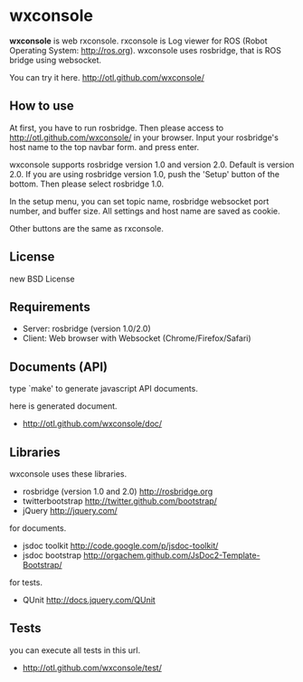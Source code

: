 wxconsole
========================

**wxconsole** is web rxconsole.
rxconsole is Log viewer for ROS (Robot Operating System: http://ros.org).
wxconsole uses rosbridge, that is ROS bridge using websocket.

You can try it here.
http://otl.github.com/wxconsole/


How to use
------------------------
At first, you have to run rosbridge.
Then please access to http://otl.github.com/wxconsole/ in your browser.
Input your rosbridge's host name to the top navbar form.
and press enter.

wxconsole supports rosbridge version 1.0
and version 2.0. Default is version 2.0.
If you are using rosbridge version 1.0, push the 'Setup' button
of the bottom. Then please select rosbridge 1.0.

In the setup menu, you can set topic name, rosbridge websocket port number,
and buffer size. All settings and host name are saved as cookie.

Other buttons are the same as rxconsole.

License
---------------------
new BSD License

Requirements
----------------
* Server: rosbridge (version 1.0/2.0)
* Client: Web browser with Websocket (Chrome/Firefox/Safari)

Documents (API)
----------------------
type `make' to generate javascript API documents.

here is generated document.

* http://otl.github.com/wxconsole/doc/

Libraries
---------------------
wxconsole uses these libraries.

* rosbridge (version 1.0 and 2.0) http://rosbridge.org
* twitterbootstrap http://twitter.github.com/bootstrap/
* jQuery http://jquery.com/

for documents.

* jsdoc toolkit http://code.google.com/p/jsdoc-toolkit/
* jsdoc bootstrap http://orgachem.github.com/JsDoc2-Template-Bootstrap/

for tests.
* QUnit http://docs.jquery.com/QUnit

Tests
------------------------
you can execute all tests in this url.

* http://otl.github.com/wxconsole/test/
